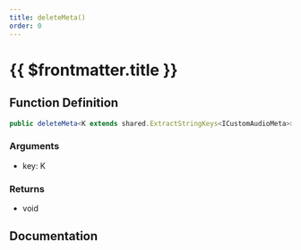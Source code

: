 ```yaml
---
title: deleteMeta()
order: 0
---
```


# {{ $frontmatter.title }}

## Function Definition

```ts
public deleteMeta<K extends shared.ExtractStringKeys<ICustomAudioMeta>>(key: K): void;
```

### Arguments

* key: K

### Returns

* void

## Documentation

<!--@include: ./parts/deleteMeta.md-->
